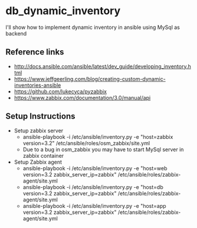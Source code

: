 # db_dynamic_inventory
I'll show how to implement dynamic inventory in ansible using MySql as backend


## Reference links
* http://docs.ansible.com/ansible/latest/dev_guide/developing_inventory.html
* https://www.jeffgeerling.com/blog/creating-custom-dynamic-inventories-ansible
* https://github.com/lukecyca/pyzabbix
* https://www.zabbix.com/documentation/3.0/manual/api


## Setup Instructions
* Setup zabbix server
  * ansible-playbook -i /etc/ansible/inventory.py -e "host=zabbix version=3.2" /etc/ansible/roles/osm_zabbix/site.yml
  * Due to a bug in osm_zabbix you may have to start MySql server in zabbix container  
* Setup Zabbix agent
  * ansible-playbook -i /etc/ansible/inventory.py -e "host=web version=3.2 zabbix_server_ip=zabbix" /etc/ansible/roles/zabbix-agent/site.yml
  * ansible-playbook -i /etc/ansible/inventory.py -e "host=db version=3.2 zabbix_server_ip=zabbix" /etc/ansible/roles/zabbix-agent/site.yml
  * ansible-playbook -i /etc/ansible/inventory.py -e "host=app version=3.2 zabbix_server_ip=zabbix" /etc/ansible/roles/zabbix-agent/site.yml
